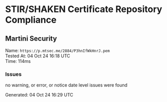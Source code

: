 # STIR/SHAKEN Certificate Repository Compliance

## Martini Security

Name: `https://p.mtsec.me/2884/P3hnIfWkHnrJ.pem`\
Tested At: 04 Oct 24 16:18 UTC\
Time: 114ms

### Issues

no warning, or error, or notice date level issues were found

Generated: 04 Oct 24 16:29 UTC